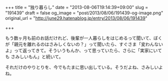 +++
title = "独り暮らし"
date = "2013-08-06T19:14:39+09:00"
slug = "191439"
draft = false
og_image = "post/2013/08/06/191439-og-image.png"
original_url = "http://june29.hatenablog.jp/entry/2013/08/06/191439"

+++

<p>もう数ヶ月も前のお話だけれど、後輩が一人暮らしをはじめるって聞いて、ぼくが「親元を離れるのはさみしくないの？」って聞いたら、すぐさま「変わんないよ」って返ってきて。そういうもんか、って思っていたら、さらに「実家にいても さみしいもん」と続いて。</p>
<p>それだけのやりとりを、今でもたまに思い出している。そうだよね、さみしいよね。</p>